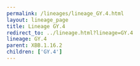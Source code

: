 ```yaml
---
permalink: /lineages/lineage_GY.4.html
layout: lineage_page
title: Lineage GY.4
redirect_to: ../lineage.html?lineage=GY.4
lineage: GY.4
parent: XBB.1.16.2
children: ['GY.4']
---
```

